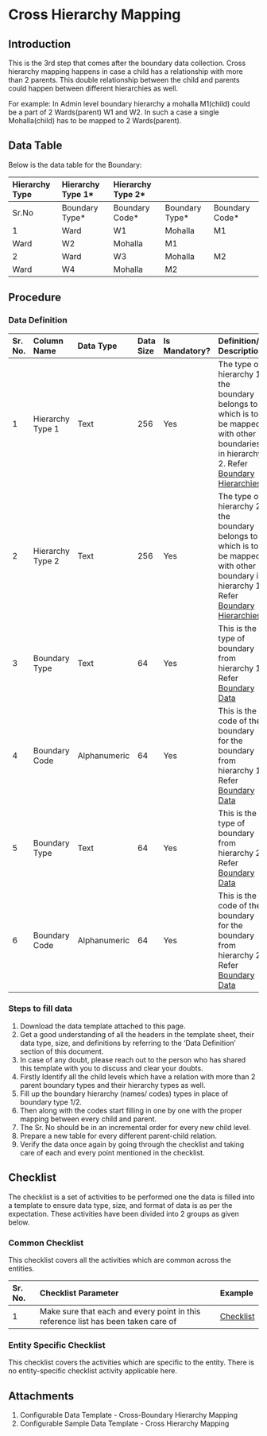 # Cross Hierarchy Mapping

## Introduction <a id="Introduction"></a>

This is the 3rd step that comes after the boundary data collection. Cross hierarchy mapping happens in case a child has a relationship with more than 2 parents. This double relationship between the child and parents could happen between different hierarchies as well.

For example: In Admin level boundary hierarchy a mohalla M1\(child\) could be a part of 2 Wards\(parent\) W1 and W2. In such a case a single Mohalla\(child\) has to be mapped to 2 Wards\(parent\).

## Data Table <a id="Data-Table"></a>

Below is the data table for the Boundary:

|  Hierarchy Type |  Hierarchy Type 1\* |  Hierarchy Type 2\* |  |  |
| :--- | :--- | :--- | :--- | :--- |
| Sr.No | Boundary Type\* | Boundary Code\* | Boundary Type\* | Boundary Code\* |
| 1 | Ward | W1 | Mohalla | M1 |
| Ward | W2 | Mohalla | M1 |  |
| 2 | Ward | W3 | Mohalla | M2 |
| Ward | W4 | Mohalla | M2 |  |

## Procedure <a id="Procedure"></a>

### Data Definition <a id="Data-Definition"></a>

| Sr. No. | Column Name | Data Type | Data Size | Is Mandatory? | Definition/ Description |
| :--- | :--- | :--- | :--- | :--- | :--- |
| 1 | Hierarchy Type 1 | Text | 256 | Yes | The type of hierarchy 1 the boundary belongs to which is to be mapped with other boundaries in hierarchy 2. Refer[ Boundary Hierarchies](https://digit-discuss.atlassian.net/wiki/spaces/DO/pages/424542339/Boundary+Hierarchies) |
| 2 | Hierarchy Type 2 | Text | 256 | Yes | The type of hierarchy 2 the boundary belongs to which is to be mapped with other boundary in hierarchy 1. Refer[ Boundary Hierarchies](https://digit-discuss.atlassian.net/wiki/spaces/DO/pages/424542339/Boundary+Hierarchies) |
| 3 | Boundary Type  | Text | 64  | Yes | This is the type of boundary from hierarchy 1. Refer[ Boundary Data](https://digit-discuss.atlassian.net/wiki/spaces/DO/pages/406552674/Boundary+Data) |
| 4 | Boundary Code | Alphanumeric | 64  | Yes | This is the code of the boundary for the boundary from hierarchy 1. Refer[ Boundary Data](https://digit-discuss.atlassian.net/wiki/spaces/DO/pages/406552674/Boundary+Data) |
| 5 |  Boundary Type  | Text | 64  | Yes | This is the type of boundary from hierarchy 2. Refer[ Boundary Data](https://digit-discuss.atlassian.net/wiki/spaces/DO/pages/406552674/Boundary+Data) |
| 6 | Boundary Code | Alphanumeric |  64 | Yes | This is the code of the boundary for the boundary from hierarchy 2. Refer[ Boundary Data](https://digit-discuss.atlassian.net/wiki/spaces/DO/pages/406552674/Boundary+Data) |

### Steps to fill data <a id="Steps-to-fill-data"></a>

1. Download the data template attached to this page.
2. Get a good understanding of all the headers in the template sheet, their data type, size, and definitions by referring to the ‘Data Definition’ section of this document.
3. In case of any doubt, please reach out to the person who has shared this template with you to discuss and clear your doubts.
4. Firstly Identify all the child levels which have a relation with more than 2 parent boundary types and their hierarchy types as well.
5. Fill up the boundary hierarchy \(names/ codes\) types in place of boundary type 1/2.
6. Then along with the codes start filling in one by one with the proper mapping between every child and parent.
7. The Sr. No should be in an incremental order for every new child level.
8. Prepare a new table for every different parent-child relation.
9. Verify the data once again by going through the checklist and taking care of each and every point mentioned in the checklist.

## Checklist <a id="Checklist"></a>

The checklist is a set of activities to be performed one the data is filled into a template to ensure data type, size, and format of data is as per the expectation. These activities have been divided into 2 groups as given below.

### Common Checklist <a id="Common-Checklist"></a>

This checklist covers all the activities which are common across the entities.

| Sr. No. | Checklist Parameter | Example |
| :--- | :--- | :--- |
| 1 | Make sure that each and every point in this reference list has been taken care of | [Checklist](https://digit-discuss.atlassian.net/wiki/spaces/DO/pages/502203140/Checklist) |

### Entity Specific Checklist <a id="Entity-Specific-Checklist"></a>

This checklist covers the activities which are specific to the entity. There is no entity-specific checklist activity applicable here.

## Attachments <a id="Attachments"></a>

1. Configurable Data Template - Cross-Boundary Hierarchy Mapping
2. Configurable Sample Data Template - Cross Hierarchy Mapping

